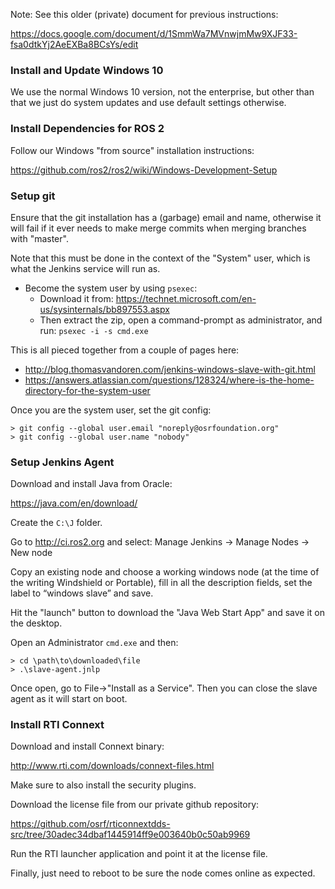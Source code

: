 Note: See this older (private) document for previous instructions:

https://docs.google.com/document/d/1SmmWa7MVnwjmMw9XJF33-fsa0dtkYj2AeEXBa8BCsYs/edit

### Install and Update Windows 10

We use the normal Windows 10 version, not the enterprise, but other than that we just do system updates and use default settings otherwise.

### Install Dependencies for ROS 2

Follow our Windows "from source" installation instructions:

https://github.com/ros2/ros2/wiki/Windows-Development-Setup

### Setup git

Ensure that the git installation has a (garbage) email and name, otherwise it will fail if it ever needs to make merge commits when merging branches with "master".

Note that this must be done in the context of the "System" user, which is what the Jenkins service will run as.

- Become the system user by using `psexec`:
  - Download it from: https://technet.microsoft.com/en-us/sysinternals/bb897553.aspx
  - Then extract the zip, open a command-prompt as administrator, and run: `psexec -i -s cmd.exe`

This is all pieced together from a couple of pages here:

- http://blog.thomasvandoren.com/jenkins-windows-slave-with-git.html
- https://answers.atlassian.com/questions/128324/where-is-the-home-directory-for-the-system-user

Once you are the system user, set the git config:

```
> git config --global user.email "noreply@osrfoundation.org"
> git config --global user.name "nobody"
```

### Setup Jenkins Agent

Download and install Java from Oracle:

https://java.com/en/download/

Create the `C:\J` folder.

Go to http://ci.ros2.org and select: Manage Jenkins -> Manage Nodes -> New node

Copy an existing node and choose a working windows node (at the time of the writing Windshield or Portable), fill in all the description fields, set the label to “windows slave” and save.

Hit the "launch" button to download the "Java Web Start App" and save it on the desktop.

Open an Administrator `cmd.exe` and then:

```
> cd \path\to\downloaded\file
> .\slave-agent.jnlp
```

Once open, go to File->"Install as a Service".
Then you can close the slave agent as it will start on boot.

### Install RTI Connext

Download and install Connext binary:

http://www.rti.com/downloads/connext-files.html

Make sure to also install the security plugins.

Download the license file from our private github repository:

https://github.com/osrf/rticonnextdds-src/tree/30adec34dbaf1445914ff9e003640b0c50ab9969

Run the RTI launcher application and point it at the license file.

Finally, just need to reboot to be sure the node comes online as expected.
